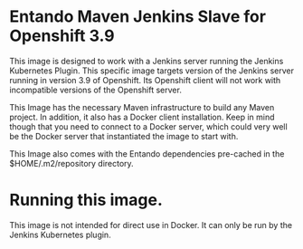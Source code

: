 # Entando Maven Jenkins Slave for Openshift 3.9

This image is designed to work with a Jenkins server running the Jenkins Kubernetes Plugin. This specific image
targets version of the Jenkins server running in version 3.9 of Openshift. Its Openshift client will not work
with incompatible versions of the Openshift server.

This Image has the necessary Maven infrastructure to build any Maven project. In addition, it also has a 
Docker client installation. Keep in mind though that you need to connect to a Docker server, which could very
well be the Docker server that instantiated the image to start with.

This Image also comes with the Entando dependencies pre-cached in the $HOME/.m2/repository directory.

# Running this image.

This image is not intended for direct use in Docker. It can only be run by the Jenkins Kubernetes plugin.    